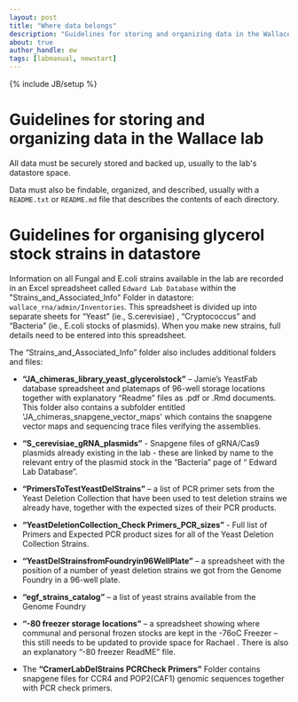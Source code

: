 ```yaml
---
layout: post
title: "Where data belongs"
description: "Guidelines for storing and organizing data in the Wallace lab"
about: true
author_handle: ew
tags: [labmanual, newstart]
---
```

{% include JB/setup %}

# Guidelines for storing and organizing data in the Wallace lab

All data must be securely stored and backed up, usually to the lab's datastore space. 

Data must also be findable, organized, and described, usually with a `README.txt` or `README.md` file that describes the contents of each directory.


# Guidelines for organising glycerol stock strains in datastore

Information on all Fungal and E.coli strains available in the lab are recorded in an Excel spreadsheet called `Edward Lab Database` within the "Strains_and_Associated_Info" Folder in datastore: `wallace_rna/admin/Inventories`. This spreadsheet is divided up into separate sheets for “Yeast” (ie., S.cerevisiae) , “Cryptococcus” and “Bacteria” (ie., E.coli stocks of plasmids). When you make new strains, full details need to be entered into this spreadsheet.

The “Strains_and_Associated_Info” folder also includes additional folders and files:

- **“JA_chimeras_library_yeast_glycerolstock”** – Jamie’s YeastFab database spreadsheet and platemaps of 96-well storage locations together with explanatory “Readme” files as .pdf or .Rmd documents. This folder also contains a subfolder entitled 'JA_chimeras_snapgene_vector_maps' which contains the snapgene vector maps and sequencing trace files verifying the assemblies.

- **“S_cerevisiae_gRNA_plasmids”** -  Snapgene files of gRNA/Cas9 plasmids already existing in the lab - these are linked by name to the relevant entry of the plasmid stock in the “Bacteria” page of “ Edward Lab Database”.

- **“PrimersToTestYeastDelStrains”** – a list of PCR primer sets from the Yeast Deletion Collection that have been used to test deletion strains we already have, together with the expected sizes of their PCR products.

- **“YeastDeletionCollection_Check Primers_PCR_sizes”** - Full list of Primers and Expected PCR product sizes for all of the Yeast Deletion Collection Strains.

- **“YeastDelStrainsfromFoundryin96WellPlate”** – a spreadsheet with the position of a number of yeast deletion strains we got from the Genome Foundry in a 96-well plate.

- **“egf_strains_catalog”** – a list of yeast strains available from the Genome Foundry 

- **“-80 freezer storage locations”** – a spreadsheet showing where communal and personal frozen stocks are kept in the -76oC Freezer – this still needs to be updated to provide space for Rachael . There is also an explanatory “-80 freezer ReadME” file.

- The **“CramerLabDelStrains PCRCheck Primers”** Folder contains snapgene files for CCR4 and POP2(CAF1) genomic sequences together with PCR check primers.

